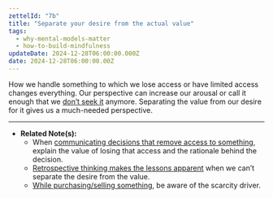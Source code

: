 ```yaml
---
zettelId: "7b"
title: "Separate your desire from the actual value"
tags:
  - why-mental-models-matter
  - how-to-build-mindfulness
updateDate: 2024-12-28T06:00:00.000Z
date: 2024-12-28T06:00:00.00Z
---
```


How we handle something to which we lose access or have limited access changes everything. Our perspective can increase our arousal or call it enough that we [don’t seek it](/notes/30d/) anymore. Separating the value from our desire for it gives us a much-needed perspective.

---

- **Related Note(s):**
  - When [communicating decisions that remove access to something](/notes/32/), explain the value of losing that access and the rationale behind the decision.
  - [Retrospective thinking makes the lessons apparent](/notes/68/) when we can’t separate the desire from the value.
  - [While purchasing/selling something](/notes/80/), be aware of the scarcity driver.
